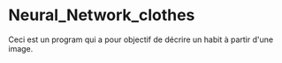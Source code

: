 # Neural_Network_clothes
Ceci est un program qui a pour objectif de décrire un habit à partir d'une image.
